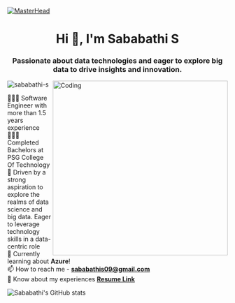 [![MasterHead](https://camo.githubusercontent.com/5a51e293c9f568a66c3ccf3f4eb397c77706120b077be0cabca9f0bd271374dd/68747470733a2f2f6d656469612e6c6963646e2e636f6d2f646d732f696d6167652f4334443132415145536a37322d733567454b672f61727469636c652d636f7665725f696d6167652d736872696e6b5f3630305f323030302f302f313632363735333836373131303f653d3231343734383336343726763d6265746126743d4b6637594175775a74794347594c4e63682d4d676335654f432d376837754c5f646e424149677341465251)](https://sababathi-s.io)
<h1 align="center">Hi 👋, I'm Sababathi S</h1>
<h3 align="center">Passionate about data technologies and eager to explore big data to drive insights and innovation.</h3>
<img align="right" alt="Coding" width="400" src="https://www.guvi.in/blog/wp-content/uploads/2023/01/giphy.gif">

<p align="left"> <img src="https://komarev.com/ghpvc/?username=sababathi-s&label=Profile%20views&color=0e75b6&style=flat" alt="sababathi-s" /> </p>

👩🏻‍💻 Software Engineer with more than 1.5 years experience </br>
👩🏻‍🎓 Completed Bachelors at PSG College Of Technology </br>
🌷 Driven by a strong aspiration to explore the realms of data science and big data. Eager to leverage technology skills in a data-centric role </br>
💭 Currently learning about **Azure**! </br>
📫 How to reach me - **sababathis09@gmail.com** </br>
📄 Know about my experiences **[Resume Link](https://drive.google.com/file/d/1NLV-qZTmczeUwAcj3M2UO_yimf1HvwRn/view?usp=drive_link)** </br>

![Sababathi's GitHub stats](https://github-readme-stats.vercel.app/api?username=sababathi-s&show_icons=true&theme=radical)
